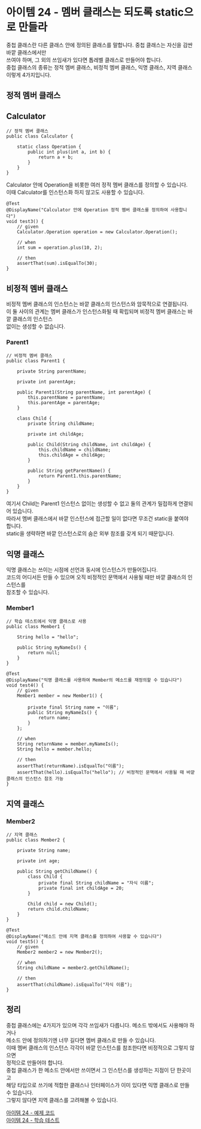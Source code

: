 # 아이템 24 - 멤버 클래스는 되도록 static으로 만들라

중첩 클래스란 다른 클래스 안에 정의된 클래스를 말합니다. 중첩 클래스는 자신을 감싼 바깥 클래스에서만   
쓰여야 하며, 그 외의 쓰임새가 있다면 톱레벨 클래스로 만들어야 합니다.   
중첩 클래스의 종류는 정적 멤버 클래스, 비정적 멤버 클래스, 익명 클래스, 지역 클래스 이렇게 4가지입니다.   

## 정적 멤버 클래스

## Calculator
````
// 정적 멤버 클래스
public class Calculator {

    static class Operation {
        public int plus(int a, int b) {
            return a + b;
        }
    }
}
````

Calculator 안에 Operation을 비롯한 여러 정적 멤버 클래스를 정의할 수 있습니다.   
이때 Calculator를 인스턴스화 하지 않고도 사용할 수 있습니다.    

````
@Test
@DisplayName("Calculator 안에 Operation 정적 멤버 클래스를 정의하여 사용합니다")
void test3() {
    // given
    Calculator.Operation operation = new Calculator.Operation();

    // when
    int sum = operation.plus(10, 2);
    
    // then
    assertThat(sum).isEqualTo(30);
}
````

## 비정적 멤버 클래스

비정적 멤버 클래스의 인스턴스는 바깥 클래스의 인스턴스와 암묵적으로 연결됩니다.  
이 둘 사이의 관계는 멤버 클래스가 인스턴스화될 때 확립되며 비정적 멤버 클래스는 바깥 클래스의 인스턴스   
없이는 생성할 수 없습니다.    

### Parent1
````
// 비정적 멤버 클래스
public class Parent1 {

    private String parentName;

    private int parentAge;

    public Parent1(String parentName, int parentAge) {
        this.parentName = parentName;
        this.parentAge = parentAge;
    }

    class Child {
        private String childName;

        private int childAge;

        public Child(String childName, int childAge) {
            this.childName = childName;
            this.childAge = childAge;
        }

        public String getParentName() {
            return Parent1.this.parentName;
        }
    }
}
````

여기서 Child는 Parent1 인스턴스 없이는 생성할 수 없고 둘의 관계가 밀접하게 연결되어 있습니다.   
따라서 멤버 클래스에서 바깥 인스턴스에 접근할 일이 없다면 무조건 static을 붙여야 합니다.   
static을 생략하면 바깥 인스턴스로의 숨은 외부 참조를 갖게 되기 때문입니다.

## 익명 클래스

익명 클래스는 쓰이는 시점에 선언과 동시에 인스턴스가 만들어집니다.  
코드의 어디서든 만들 수 있으며 오직 비정적인 문맥에서 사용될 때만 바깥 클래스의 인스턴스를   
참조할 수 있습니다.   

### Member1
````
// 학습 테스트에서 익명 클래스로 사용
public class Member1 {

    String hello = "hello";

    public String myNameIs() {
        return null;
    }
}
````

````
@Test
@DisplayName("익명 클래스를 사용하여 Member의 메소드를 재정의할 수 있습니다")
void test4() {
    // given
    Member1 member = new Member1() {

        private final String name = "이름";
        public String myNameIs() {
            return name;
        }
    };

    // when
    String returnName = member.myNameIs();
    String hello = member.hello;

    // then
    assertThat(returnName).isEqualTo("이름");
    assertThat(hello).isEqualTo("hello"); // 비정적인 문맥에서 사용될 때 바깥 클래스의 인스턴스 참조 가능
}
````

## 지역 클래스

### Member2
````
// 지역 클래스
public class Member2 {

    private String name;

    private int age;

    public String getChildName() {
        class Child {
            private final String childName = "자식 이름";
            private final int childAge = 20;
        }

        Child child = new Child();
        return child.childName;
    }
}
````

````
@Test
@DisplayName("메소드 안에 지역 클래스를 정의하여 사용할 수 있습니다")
void test5() {
    // given
    Member2 member2 = new Member2();

    // when
    String childName = member2.getChildName();

    // then
    assertThat(childName).isEqualTo("자식 이름");
}
````

## 정리

중첩 클래스에는 4가지가 있으며 각각 쓰임새가 다릅니다. 메소드 밖에서도 사용해야 하거나   
메소드 안에 정의하기엔 너무 길다면 멤버 클래스로 만들 수 있습니다.   
이때 멤버 클래스의 인스턴스 각각이 바깥 인스턴스를 참조한다면 비정적으로 그렇지 않으면  
정적으로 만들어야 합니다.    
중첩 클래스가 한 메소드 안에서만 쓰이면서 그 인스턴스를 생성하는 지점이 단 한곳이고  
해당 타입으로 쓰기에 적합한 클래스나 인터페이스가 이미 있다면 익명 클래스로 만들 수 있습니다.   
그렇지 않다면 지역 클래스를 고려해볼 수 있습니다.    

[아이템 24 - 예제 코드](https://github.com/320Hwany/EffectiveJava/tree/main/src/main/java/effective/chapter4/item24)                
[아이템 24 - 학습 테스트](https://github.com/320Hwany/EffectiveJava/tree/main/src/test/java/effective/chapter4/item24)    
